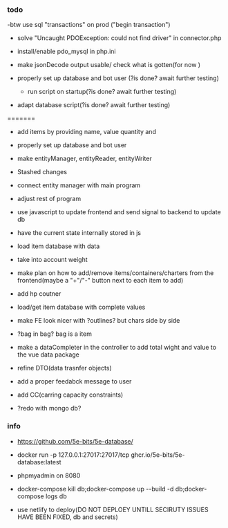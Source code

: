 ### todo

-btw use sql "transactions" on prod ("begin transaction")

- solve "Uncaught PDOException: could not find driver" in connector.php
- install/enable pdo_mysql in php.ini

- make jsonDecode output usable/ check what is gotten(for now )

- properly set up database and bot user (?is done? await further testing)
    - run script on startup(?is done? await further testing)

- adapt database script(?is done? await further testing)



=======
- add items by providing name, value quantity and 
- properly set up database and bot user
- make entityManager, entityReader, entityWriter 
- Stashed changes
- connect entity manager with main program
- adjust rest of program

- use javascript to update frontend and send signal to backend to update db
- have the current state internally stored in js
- load item database with data
- take into account weight


- make plan on how to add/remove items/containers/charters from the frontend(maybe a "+"/"-" button next to each item to add)
- add hp coutner


- load/get item database with complete values
- make FE look nicer with ?outlines? but chars side by side

- ?bag in bag? bag is a item
- make  a dataCompleter in the controller to add total wight and value to the vue data package

- refine DTO(data trasnfer objects)
- add a proper feedabck message to user
- add CC(carring capacity constraints)
- ?redo with mongo db?

### info
- https://github.com/5e-bits/5e-database/
- docker run -p 127.0.0.1:27017:27017/tcp ghcr.io/5e-bits/5e-database:latest

- phpmyadmin on 8080
- docker-compose kill db;docker-compose up --build -d db;docker-compose logs db

- use netlify to deploy(DO NOT DEPLOEY UNTILL SECIRUTY ISSUES HAVE BEEN FIXED, db and secrets)












